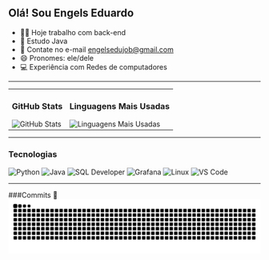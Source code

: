 ## Olá! Sou Engels Eduardo

- 👨‍💻 Hoje trabalho com back-end  
- 📕 Estudo Java  
- 📩 Contate no e-mail   engelsedujob@gmail.com  
- 😄 Pronomes: ele/dele 
- 💻 Experiência com Redes de computadores 

---

<table>
  <tr>
    <td>
      <h3>GitHub Stats</h3>
      <img src="https://github-readme-stats.vercel.app/api?username=engelseduardo&show_icons=true&theme=radical" alt="GitHub Stats" />
    </td>
    <td>
      <h3>Linguagens Mais Usadas</h3>
      <img src="https://github-readme-stats.vercel.app/api/top-langs/?username=engelseduardo&layout=compact&theme=radical" alt="Linguagens Mais Usadas" />
    </td>
  </tr>
</table>

---

### Tecnologias

<p>
  <img src="https://cdn.jsdelivr.net/gh/devicons/devicon/icons/python/python-original.svg" alt="Python" width="40" height="40" />
  <img src="https://cdn.jsdelivr.net/gh/devicons/devicon/icons/java/java-original.svg" alt="Java" width="40" height="40" />
  <img src="https://cdn.jsdelivr.net/gh/devicons/devicon/icons/sqldeveloper/sqldeveloper-original.svg" alt="SQL Developer" width="40" height="40" />
  <img src="https://cdn.jsdelivr.net/gh/devicons/devicon/icons/grafana/grafana-original.svg" alt="Grafana" width="40" height="40" />
  <img src="https://cdn.jsdelivr.net/gh/devicons/devicon/icons/linux/linux-original.svg" alt="Linux" width="40" height="40" />
  <img src="https://cdn.jsdelivr.net/gh/devicons/devicon/icons/vscode/vscode-original.svg" alt="VS Code" width="40" height="40" />
</p>

---

###Commits 🐍
![snake](https://github.com/engelseduardo/engelseduardo/blob/main/github-contribution-grid-snake.svg)

